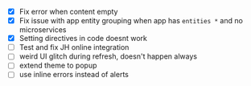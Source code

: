 - [x] Fix error when content empty
- [x] Fix issue with app entity grouping when app has `entities *` and no microservices
- [x] Setting directives in code doesnt work
- [ ] Test and fix JH online integration
- [ ] weird UI glitch during refresh, doesn't happen always
- [ ] extend theme to popup
- [ ] use inline errors instead of alerts
